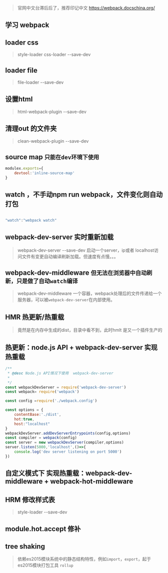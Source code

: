 > 官网中文台滞后后了，推荐印记中文 https://webpack.docschina.org/
## 学习 webpack


## loader css
> style-loader  css-loader  --save-dev


## loader file
> file-loader --save-dev

## 设置html
> html-webpack-plugin --save-dev

## 清理out 的文件夹
> clean-webpack-plugin --save-dev

## source map `只能在dev环境下使用`
```js
modulex.exports={
    devtool:'inline-source-map'
}
```
## watch ，不手动npm run webpack，文件变化则自动打包
```js

"watch":"webpack watch"

```
## webpack-dev-server 实时重新加载
> webpack-dev-server --save-dev
启动一个server，ip或者 localhost访问文件有变更自动编译刷新加载。但速度有点慢。。。

## webpack-dev-middleware `但无法在浏览器中自动刷新，只是做了自动watch编译`
> webpack-dev-middleware
一个容器，webpack处理后的文件传递给一个服务器，可以被`webpack-dev-server`在内部使用。

## HMR 热更新/热重载
> 竟然是在内存中生成的dist，目录中看不到，此时hmlt 是又一个插件生产的

## 热更新：node.js API + webpack-dev-server  实现 热重载
```js
/**
 * @desc Node.js API情况下使用  webpack-dev-server
 * 
 */
const webpackDevServer = require('webpack-dev-server')
const webpack= require('webpack')

const config =require('./webpack.config')

const options = {
    contentBase:'./dist',
    hot:true,
    host:"localhost"
}
webpackDevServer.addDevServerEntrypoints(config,options)
const compiler = webpack(config)
const server = new webpackDevServer(compiler,options)
server.listen(5000,'localhost',()=>{
    console.log('dev server listening on port 5000')
})
```

## 自定义模式下 实现热重载：webpack-dev-middleware + webpack-hot-middleware

##  HRM 修改样式表
> style-loader --save-dev 

## module.hot.accept 修补

## tree shaking
> 依赖es2015模块系统中的静态结构特性，例如`import`，`export`，起于es2015模块打包工具 `rollup`